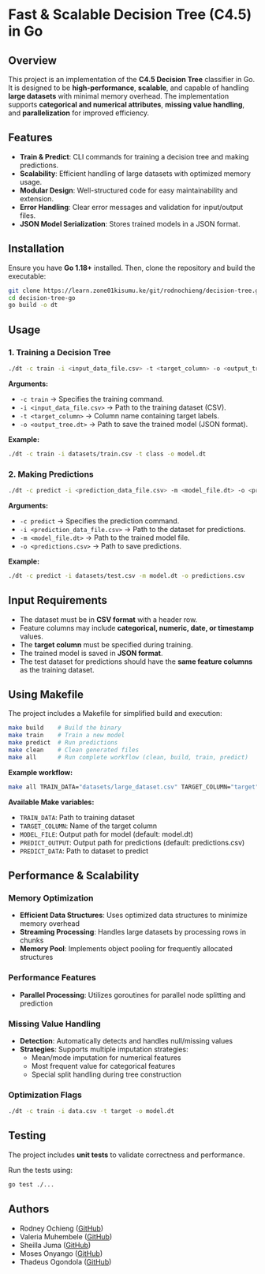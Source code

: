 # Fast & Scalable Decision Tree (C4.5) in Go

## Overview

This project is an implementation of the **C4.5 Decision Tree** classifier in Go. It is designed to be **high-performance**, **scalable**, and capable of handling **large datasets** with minimal memory overhead. The implementation supports **categorical and numerical attributes**, **missing value handling**, and **parallelization** for improved efficiency.

## Features

- **Train & Predict**: CLI commands for training a decision tree and making predictions.
- **Scalability**: Efficient handling of large datasets with optimized memory usage.
- **Modular Design**: Well-structured code for easy maintainability and extension.
- **Error Handling**: Clear error messages and validation for input/output files.
- **JSON Model Serialization**: Stores trained models in a JSON format.

## Installation

Ensure you have **Go 1.18+** installed. Then, clone the repository and build the executable:

```sh
git clone https://learn.zone01kisumu.ke/git/rodnochieng/decision-tree.git
cd decision-tree-go
go build -o dt
```

## Usage

### 1. Training a Decision Tree

```sh
./dt -c train -i <input_data_file.csv> -t <target_column> -o <output_tree.dt>
```

**Arguments:**
- `-c train` → Specifies the training command.
- `-i <input_data_file.csv>` → Path to the training dataset (CSV).
- `-t <target_column>` → Column name containing target labels.
- `-o <output_tree.dt>` → Path to save the trained model (JSON format).

**Example:**
```sh
./dt -c train -i datasets/train.csv -t class -o model.dt
```

### 2. Making Predictions

```sh
./dt -c predict -i <prediction_data_file.csv> -m <model_file.dt> -o <predictions.csv>
```

**Arguments:**
- `-c predict` → Specifies the prediction command.
- `-i <prediction_data_file.csv>` → Path to the dataset for predictions.
- `-m <model_file.dt>` → Path to the trained model file.
- `-o <predictions.csv>` → Path to save predictions.

**Example:**
```sh
./dt -c predict -i datasets/test.csv -m model.dt -o predictions.csv
```

## Input Requirements

- The dataset must be in **CSV format** with a header row.
- Feature columns may include **categorical, numeric, date, or timestamp** values.
- The **target column** must be specified during training.
- The trained model is saved in **JSON format**.
- The test dataset for predictions should have the **same feature columns** as the training dataset.

## Using Makefile

The project includes a Makefile for simplified build and execution:

```sh
make build    # Build the binary
make train    # Train a new model
make predict  # Run predictions
make clean    # Clean generated files
make all      # Run complete workflow (clean, build, train, predict)
```

**Example workflow:**
```sh
make all TRAIN_DATA="datasets/large_dataset.csv" TARGET_COLUMN="target"
```

**Available Make variables:**
- `TRAIN_DATA`: Path to training dataset
- `TARGET_COLUMN`: Name of the target column
- `MODEL_FILE`: Output path for model (default: model.dt)
- `PREDICT_OUTPUT`: Output path for predictions (default: predictions.csv)
- `PREDICT_DATA`: Path to dataset to predict

## Performance & Scalability

### Memory Optimization
- **Efficient Data Structures**: Uses optimized data structures to minimize memory overhead
- **Streaming Processing**: Handles large datasets by processing rows in chunks
- **Memory Pool**: Implements object pooling for frequently allocated structures

### Performance Features
- **Parallel Processing**: Utilizes goroutines for parallel node splitting and prediction

### Missing Value Handling
- **Detection**: Automatically detects and handles null/missing values
- **Strategies**: Supports multiple imputation strategies:
  - Mean/mode imputation for numerical features
  - Most frequent value for categorical features
  - Special split handling during tree construction

### Optimization Flags
```sh
./dt -c train -i data.csv -t target -o model.dt 
```

## Testing

The project includes **unit tests** to validate correctness and performance.

Run the tests using:

```sh
go test ./...
```

## Authors

- Rodney Ochieng ([GitHub](https://github.com/rodneyo1))
- Valeria Muhembele ([GitHub](https://github.com/anamivale))
- Sheilla Juma ([GitHub](https://github.com/a-j-sheilla))
- Moses Onyango ([GitHub](https://github.com/moseeh))
- Thadeus Ogondola ([GitHub](https://github.com/TMassive42))

